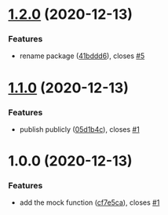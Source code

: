 # [1.2.0](https://github.com/janhesters/mock-function/compare/v1.1.0...v1.2.0) (2020-12-13)


### Features

* rename package ([41bddd6](https://github.com/janhesters/mock-function/commit/41bddd678617b2fb80ca9fe7b807ea45f479bc5f)), closes [#5](https://github.com/janhesters/mock-function/issues/5)

# [1.1.0](https://github.com/janhesters/mock-function/compare/v1.0.0...v1.1.0) (2020-12-13)


### Features

* publish publicly ([05d1b4c](https://github.com/janhesters/mock-function/commit/05d1b4cb4022394e672c92d758b55e92f5445ee2)), closes [#1](https://github.com/janhesters/mock-function/issues/1)

# 1.0.0 (2020-12-13)


### Features

* add the mock function ([cf7e5ca](https://github.com/janhesters/mock-function/commit/cf7e5cae86b2ddc903b6f635b8cdb354705324f3)), closes [#1](https://github.com/janhesters/mock-function/issues/1)
